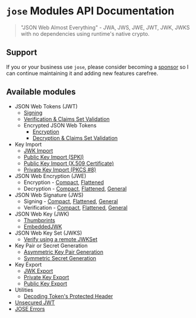 # `jose` Modules API Documentation

> "JSON Web Almost Everything" - JWA, JWS, JWE, JWT, JWK, JWKS with no dependencies using runtime's native crypto.

## Support

If you or your business use `jose`, please consider becoming a [sponsor][support-sponsor] so I can continue maintaining it and adding new features carefree.

## Available modules

- JSON Web Tokens (JWT)
  - [Signing](https://github.com/panva/jose/blob/v4.1.5/docs/classes/jwt_sign.SignJWT.md#readme)
  - [Verification & Claims Set Validation](https://github.com/panva/jose/blob/v4.1.5/docs/functions/jwt_verify.jwtVerify.md#readme)
  - Encrypted JSON Web Tokens
    - [Encryption](https://github.com/panva/jose/blob/v4.1.5/docs/classes/jwt_encrypt.EncryptJWT.md#readme)
    - [Decryption & Claims Set Validation](https://github.com/panva/jose/blob/v4.1.5/docs/functions/jwt_decrypt.jwtDecrypt.md#readme)
- Key Import
  - [JWK Import](https://github.com/panva/jose/blob/v4.1.5/docs/functions/key_import.importJWK.md#readme)
  - [Public Key Import (SPKI)](https://github.com/panva/jose/blob/v4.1.5/docs/functions/key_import.importSPKI.md#readme)
  - [Public Key Import (X.509 Certificate)](https://github.com/panva/jose/blob/v4.1.5/docs/functions/key_import.importX509.md#readme)
  - [Private Key Import (PKCS #8)](https://github.com/panva/jose/blob/v4.1.5/docs/functions/key_import.importPKCS8.md#readme)
- JSON Web Encryption (JWE)
  - Encryption - [Compact](https://github.com/panva/jose/blob/v4.1.5/docs/classes/jwe_compact_encrypt.CompactEncrypt.md#readme), [Flattened](https://github.com/panva/jose/blob/v4.1.5/docs/classes/jwe_flattened_encrypt.FlattenedEncrypt.md#readme)
  - Decryption - [Compact](https://github.com/panva/jose/blob/v4.1.5/docs/functions/jwe_compact_decrypt.compactDecrypt.md#readme), [Flattened](https://github.com/panva/jose/blob/v4.1.5/docs/functions/jwe_flattened_decrypt.flattenedDecrypt.md#readme), [General](https://github.com/panva/jose/blob/v4.1.5/docs/functions/jwe_general_decrypt.generalDecrypt.md#readme)
- JSON Web Signature (JWS)
  - Signing - [Compact](https://github.com/panva/jose/blob/v4.1.5/docs/classes/jws_compact_sign.CompactSign.md#readme), [Flattened](https://github.com/panva/jose/blob/v4.1.5/docs/classes/jws_flattened_sign.FlattenedSign.md#readme), [General](https://github.com/panva/jose/blob/v4.1.5/docs/classes/jws_general_sign.GeneralSign.md#readme)
  - Verification - [Compact](https://github.com/panva/jose/blob/v4.1.5/docs/functions/jws_compact_verify.compactVerify.md#readme), [Flattened](https://github.com/panva/jose/blob/v4.1.5/docs/functions/jws_flattened_verify.flattenedVerify.md#readme), [General](https://github.com/panva/jose/blob/v4.1.5/docs/functions/jws_general_verify.generalVerify.md#readme)
- JSON Web Key (JWK)
  - [Thumbprints](https://github.com/panva/jose/blob/v4.1.5/docs/functions/jwk_thumbprint.calculateJwkThumbprint.md#readme)
  - [EmbeddedJWK](https://github.com/panva/jose/blob/v4.1.5/docs/functions/jwk_embedded.EmbeddedJWK.md#readme)
- JSON Web Key Set (JWKS)
  - [Verify using a remote JWKSet](https://github.com/panva/jose/blob/v4.1.5/docs/functions/jwks_remote.createRemoteJWKSet.md#readme)
- Key Pair or Secret Generation
  - [Asymmetric Key Pair Generation](https://github.com/panva/jose/blob/v4.1.5/docs/functions/key_generate_key_pair.generateKeyPair.md#readme)
  - [Symmetric Secret Generation](https://github.com/panva/jose/blob/v4.1.5/docs/functions/key_generate_secret.generateSecret.md#readme)
- Key Export
  - [JWK Export](https://github.com/panva/jose/blob/v4.1.5/docs/functions/key_export.exportJWK.md#readme)
  - [Private Key Export](https://github.com/panva/jose/blob/v4.1.5/docs/functions/key_export.exportPKCS8.md#readme)
  - [Public Key Export](https://github.com/panva/jose/blob/v4.1.5/docs/functions/key_export.exportSPKI.md#readme)
- Utilities
  - [Decoding Token's Protected Header](https://github.com/panva/jose/blob/v4.1.5/docs/functions/util_decode_protected_header.decodeProtectedHeader.md#readme)
- [Unsecured JWT](https://github.com/panva/jose/blob/v4.1.5/docs/classes/jwt_unsecured.UnsecuredJWT.md#readme)
- [JOSE Errors](https://github.com/panva/jose/blob/v4.1.5/docs/modules/util_errors.md#readme)

[support-sponsor]: https://github.com/sponsors/panva
